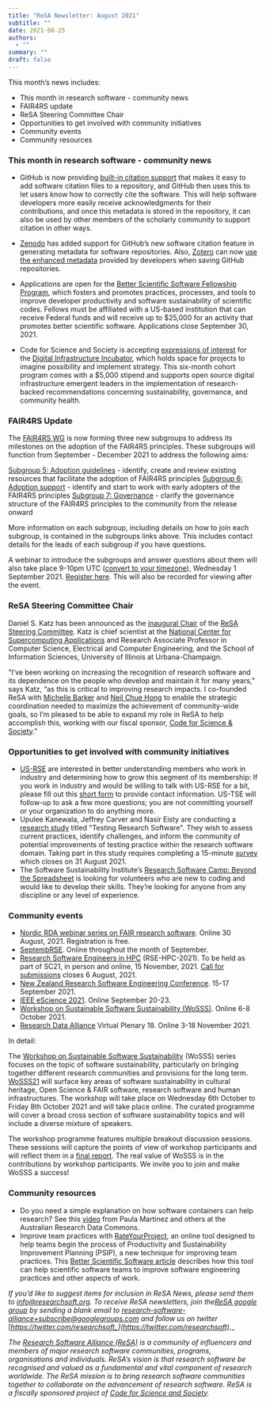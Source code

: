 ```yaml
---
title: "ReSA Newsletter: August 2021"
subtitle: ""
date: 2021-08-25
authors:
  - ""
summary: ""
draft: false
---
```


This month’s news includes:

* This month in research software - community news
* FAIR4RS update
* ReSA Steering Committee Chair
* Opportunities to get involved with community initiatives
* Community events
* Community resources

### This month in research software - community news

* GitHub is now providing [built-in citation support](https://citation-file-format.github.io/) that makes it easy to add software citation files to a repository, and GitHub then uses this to let users know how to correctly cite the software. This will help software developers more easily receive acknowledgments for their contributions, and once this metadata is stored in the repository, it can also be used by other members of the scholarly community to support citation in other ways.

* [Zenodo](https://zenodo.org/) has added support for GitHub’s new software citation feature in generating metadata for software repositories. Also, [Zotero](https://www.zotero.org/) can now [use the enhanced metadata](https://guides.github.com/activities/citable-code/) provided by developers when saving GitHub repositories. 

* Applications are open for the [Better Scientific Software Fellowship Program](https://bssw.io/blog_posts/applications-open-for-the-2022-bssw-fellowship-program), which fosters and promotes practices, processes, and tools to improve developer productivity and software sustainability of scientific codes. Fellows must be affiliated with a US-based institution that can receive Federal funds and will receive up to $25,000 for an activity that promotes better scientific software. Applications close September 30, 2021.
* Code for Science and Society is accepting [expressions of interest](https://blog.codeforscience.org/digital-infrastructure-incubator-is-live/) for the [Digital Infrastructure Incubator](http://incubator.codeforscience.org/?ref=Blogpost), which holds space for projects to imagine possibility and implement strategy. This six-month cohort program comes with a $5,000 stipend and supports open source digital infrastructure emergent leaders in the implementation of research-backed recommendations concerning sustainability, governance, and community health.

### FAIR4RS Update

The [FAIR4RS WG](https://www.rd-alliance.org/groups/fair-4-research-software-fair4rs-wg) is now forming three new subgroups to address its milestones on the adoption of the FAIR4RS principles. These subgroups will function from September - December 2021 to address the following aims:

[Subgroup 5: Adoption guidelines](https://docs.google.com/document/d/1_cIgpx2XqElS0UGSxAmNwLiWav9hq08a7264wIMODwU/edit#) - identify, create and review existing resources that facilitate the adoption of FAIR4RS principles
[Subgroup 6: Adoption support](https://docs.google.com/document/d/1t6DGsJYM2FJV1JMLiaEX0841c4utN0cNYh3WsmvqYO4/edit#) -  identify and start to work with early adopters of the FAIR4RS principles
[Subgroup 7: Governance](https://docs.google.com/document/d/1pBBs8hSF8m3WsFRFjJuFHd1sC-jfPV3_0xUTMVzEuMc/edit#heading=h.3wzkqusz7mdh) - clarify the governance structure of the FAIR4RS principles to the community from the release onward

More information on each subgroup, including details on how to join each subgroup, is contained in the subgroups links above. This includes contact details for the leads of each subgroup if you have questions. 

A webinar to introduce the subgroups and answer questions about them will also take place 9-10pm UTC ([convert to your timezone](https://www.timeanddate.com/worldclock/fixedtime.html?iso=20210901T16&p1=64&ah=1)), Wednesday 1 September 2021. [Register here](https://us02web.zoom.us/meeting/register/tZAud-Gopj4jE9OGgIoqoXxPTi6U4wj9z_ni). This will also be recorded for viewing after the event.

### ReSA Steering Committee Chair

Daniel S. Katz has been announced as the [inaugural Chair](http://www.ncsa.illinois.edu/news/story/katz_named_inaugural_resa_steering_committee_chair) of the [ReSA Steering Committee](https://www.researchsoft.org/people/). Katz is chief scientist at the [National Center for Supercomputing Applications](http://www.ncsa.illinois.edu/) and Research Associate Professor in Computer Science, Electrical and Computer Engineering, and the School of Information Sciences, University of Illinois at Urbana-Champaign.

“I’ve been working on increasing the recognition of research software and its dependence on the people who develop and maintain it for many years,” says Katz, “as this is critical to improving research impacts. I co-founded ReSA with [Michelle Barker](https://www.researchsoft.org/people/) and [Neil Chue Hong](https://www.software.ac.uk/about/staff/person/neil-chue-hong) to enable the strategic coordination needed to maximize the achievement of community-wide goals, so I’m pleased to be able to expand my role in ReSA to help accomplish this, working with our fiscal sponsor, [Code for Science & Society](https://codeforscience.org/).”

### Opportunities to get involved with community initiatives

* [US-RSE](https://us-rse.org/2021-07-27-newsletter/#survey-testing) are interested in better understanding members who work in industry and determining how to grow this segment of its membership: If you work in industry and would be willing to talk with US-RSE for a bit, please fill out this [short form](https://forms.gle/BbUgrxxoHCGh4Buw5) to provide contact information. US-TSE will follow-up to ask a few more questions; you are not committing yourself or your organization to do anything more. 
* Upulee Kanewala, Jeffrey Carver and Nasir Eisty are conducting a [research study](https://bssw.io/events/survey-on-testing-research-software) titled "Testing Research Software". They wish to assess current practices, identify challenges, and inform the community of potential improvements of testing practice within the research software domain. Taking part in this study requires completing a 15-minute [survey](https://bssw.io/events/survey-on-testing-research-software) which closes on 31 August 2021.
* The Software Sustainability Institute’s [Research Software Camp: Beyond the Spreadsheet](https://www.software.ac.uk/RSCamp-beyond-spreadsheet) is looking for volunteers who are new to coding and would like to develop their skills. They’re looking for anyone from any discipline or any level of experience. 

### Community events

- [Nordic RDA webinar series on FAIR research software](https://rda-software-webinar.readthedocs.io/en/latest/Program/). Online 30 August, 2021. Registration is free.
- [SeptembRSE](https://society-rse.org/events/septembrse/). Online throughout the month of September. 
- [Research Software Engineers in HPC](https://us-rse.org/rse-hpc-2021/) (RSE-HPC-2021). To be held as part of SC21, in person and online, 15 November, 2021. [Call for submissions](https://us-rse.org/rse-hpc-2021/call/) closes 6 August, 2021.
- [New Zealand Research Software Engineering Conference](https://www.rseconference.nz/). 15-17 September 2021. 
- [IEEE eScience 2021](https://www.escience2021.org/). Online September 20-23.
- [Workshop on Sustainable Software Sustainability (WoSSS)](https://wosss.org/wosss21-home). Online 6-8 October 2021.
- [Research Data Alliance](https://www.rd-alliance.org/about-rda) Virtual Plenary 18. Online 3-18 November 2021. 

In detail:

The [Workshop on Sustainable Software Sustainability](https://wosss.org/wosss21-home) (WoSSS) series focuses on the topic of software sustainability, particularly on bringing together different research communities and provisions for the long term. [WoSSS21](https://wosss.org/wosss21-home) will surface key areas of software sustainability in cultural heritage, Open Science & FAIR software, research software and human infrastructures. The workshop will take place on Wednesday 6th October to Friday 8th October 2021 and will take place online. The curated programme will cover a broad cross section of software sustainability topics and will include a diverse mixture of speakers. 

The workshop programme features multiple breakout discussion sessions. These sessions will capture the points of view of workshop participants and will reflect them in a [final report](https://wosss.org/#workshops-reports). The real value of WoSSS is in the contributions by workshop participants. We invite you to join and make WoSSS a success! 

### Community resources

* Do you need a simple explanation on how software containers can help research? See this [video](https://www.youtube.com/watch?v=HelrQnm3v4g) from Paula Martinez and others at the Australian Research Data Commons.
* Improve team practices with [RateYourProject](https://rateyourproject.org/), an online tool designed to help teams begin the process of Productivity and Sustainability Improvement Planning (PSIP), a new technique for improving team practices. This [Better Scientific Software article](https://bssw.io/blog_posts/improving-team-practices-with-rateyourproject-org) describes how this tool can help scientific software teams to improve software engineering practices and other aspects of work. 

_If you’d like to suggest items for inclusion in ReSA News, please send them to_ [_info@researchsoft.org_](mailto:info@researchsoft.org)_. To receive ReSA newsletters, join the_[_ReSA google group_](https://groups.google.com/forum/#!forum/research-software-alliance) _by sending a blank email to_ [_research-software-alliance+subscribe@googlegroups.com_](mailto:research-software-alliance+subscribe@googlegroups.com) _and follow us on twitter_ [_https://twitter.com/researchsoft_](https://twitter.com/researchsoft)_._

_The_ [_Research Software Alliance (ReSA)_](https://www.researchsoft.org/) _is a community of influencers and members of major research software communities, programs, organisations and individuals. ReSA’s vision is that research software be recognised and valued as a fundamental and vital component of research worldwide. The ReSA mission is to bring research software communities together to collaborate on the advancement of research software. ReSA is a fiscally sponsored project of_ [_Code for Science and Society_](https://codeforscience.org/)_._
